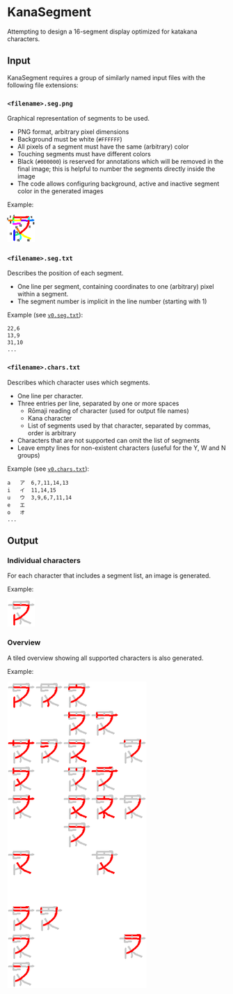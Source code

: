 # KanaSegment

Attempting to design a 16-segment display optimized for katakana characters.

## Input

KanaSegment requires a group of similarly named input files with the following file extensions:

### `<filename>.seg.png`

Graphical representation of segments to be used.

- PNG format, arbitrary pixel dimensions
- Background must be white (`#FFFFFF`)
- All pixels of a segment must have the same (arbitrary) color
- Touching segments must have different colors
- Black (`#000000`) is reserved for annotations which will be removed in the final image; this is helpful to number the segments directly inside the image
- The code allows configuring background, active and inactive segment color in the generated images

Example:

![Example segment image file](../designs/v0/v0.seg.png)

### `<filename>.seg.txt`

Describes the position of each segment. 
- One line per segment, containing coordinates to one (arbitrary) pixel within a segment. 
- The segment number is implicit in the line number (starting with 1) 

Example (see [`v0.seg.txt`](../designs/v0/v0.seg.txt)):
```
22,6
13,9
31,10
...
```

### `<filename>.chars.txt`

Describes which character uses which segments.

- One line per character.
- Three entries per line, separated by one or more spaces
  - Rōmaji reading of character (used for output file names)
  - Kana character
  - List of segments used by that character, separated by commas, order is arbitrary
- Characters that are not supported can omit the list of segments
- Leave empty lines for non-existent characters (useful for the Y, W and N groups)

Example (see [`v0.chars.txt`](../designs/v0/v0.chars.txt)):
```
a   ア  6,7,11,14,13
i   イ  11,14,15
u   ウ  3,9,6,7,11,14
e   エ
o   オ  
...
```

## Output

### Individual characters

For each character that includes a segment list, an image is generated.

Example:

![Example character image output](../designs/v0/output/01_a.png)

### Overview

A tiled overview showing all supported characters is also generated.

Example:

![Example character image output](../designs/v0/output/00_overview.png)
